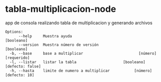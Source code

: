 # tabla-multiplicacion-node
app de consola realizando tabla de multiplicacion y generando archivos


```
Options:
      --help     Muestra ayuda                                        [booleano]
      --version  Muestra número de versión                            [booleano]
  -b, --base     base a multiplicar                         [número] [requerido]
  -l, --listar   listar la tabla                     [booleano] [defecto: false]
  -h, --hasta    limite de numero a multiplicar           [número] [defecto: 10]
```